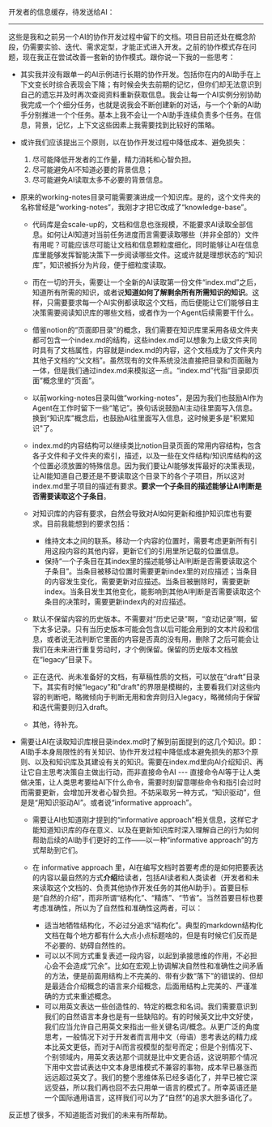 开发者的信息缓存，待发送给AI：

---


这些是我和之前另一个AI的协作开发过程中留下的文档。项目目前还处在概念阶段，仍需要实验、迭代、需求定型，才能正式进入开发。之前的协作模式存在问题，现在我正在尝试改善一套新的协作模式。跟你说一下我的一些思考：

- 其实我并没有跟单一的AI示例进行长期的协作开发。包括你在内的AI助手在上下文变长时综合表现会下降；有时候会失去前期的记忆，但你们却无法意识到自己的遗忘并及时再次查阅资料重新获取信息。我会让每一个AI实例分别协助我完成一个个细分任务，也就是说我会不断创建新的对话，与一个个新的AI助手分别推进一个个任务。基本上我不会让一个AI助手连续负责多个任务。在信息，背景，记忆，上下文这些因素上我需要找到比较好的策略。

- 或许我们应该提出三个原则，以在协作开发过程中降低成本、避免损失：
  1. 尽可能降低开发者的工作量，精力消耗和心智负担。
  2. 尽可能避免AI不知道必要的背景信息；
  3. 尽可能避免AI读取太多不必要的背景信息。

- 原来的working-notes目录可能需要演进成一个知识库。是的，这个文件夹的名称曾经是“working-notes”，我刚才才把它改成了“knowledge-base”。

  - 代码库是会scale-up的，文档和信息也涨规模，不能要求AI读取全部信息。如何让AI知道对当前任务进度而言需要读取哪些（并非全部的）文件有用呢？可能应该尽可能让文档和信息颗粒度细化，同时能够让AI在信息库里能够发挥智能决策下一步阅读哪些文件。这或许就是理想状态的“知识库”，知识被拆分为片段，便于细粒度读取。
  
  - 而在一切的开头，需要让一个全新的AI读取第一份文件“index.md”之后，知道所有所需的知识，或者说**知道如何了解剩余所有所需知识的知识**。这样，只需要要求每一个AI实例都读取这个文档，而后便能让它们能够自主决策需要阅读知识库的哪些文档，或者作为一个Agent后续需要干什么。

  - 借鉴notion的“页面即目录”的概念，我们需要在知识库里采用各级文件夹都可包含一个index.md的结构，这些index.md可以想象为上级文件夹同时具有了文档属性，内容就是index.md的内容，这个文档成为了文件夹内其他子文档的“父文档”。虽然现有的文件系统没法直接把目录和页面融为一体，但是我们通过index.md来模拟这一点。“index.md”代指“目录即页面”概念里的“页面”。

  - 以前working-notes目录叫做“working-notes”，是因为我们也鼓励AI作为Agent在工作时留下一些“笔记”。换句话说鼓励AI主动往里面写入信息。换到“知识库”概念后，也鼓励AI往里面写入信息，这时候更多是"积累知识"了。

  - index.md的内容结构可以继续类比notion目录页面的常用内容结构，包含各子文件和子文件夹的索引，描述，以及一些在文件结构/知识库结构的这个位置必须放置的特殊信息。因为我们要让AI能够发挥最好的决策表现，让AI能知道自己要还是不要读取这个目录下的各个子项目，所以这对index.md里子项目的描述有要求。**要求一个子条目的描述能够让AI判断是否需要读取这个子条目**。

  - 对知识库的内容有要求，自然会导致对AI如何更新和维护知识库也有要求。目前我能想到的要求包括：
    - 维持文本之间的联系。移动一个内容的位置时，需要考虑更新所有引用这段内容的其他内容，更新它们的引用里所记载的位置信息。
    - 保持“一个子条目在其index里的描述能够让AI判断是否需要读取这个子条目”。当条目被移动位置时需要更新index里的对应描述；当条目的内容发生变化，需要更新对应描述。当条目被删除时，需要更新index。当条目发生其他变化，能影响到其他AI判断是否需要读取这个条目的决策时，需要更新index内的对应描述。

  - 默认不保留内容的历史版本。不需要对“历史记录”啊，“变动记录”啊，留下太多记录。只有当历史版本可能会包含以后可能会用到的文本片段和信息，或者说无法判断它里面的内容是否真的没有用，删除了之后可能会让我们在未来进行重复劳动时，才个例保留。保留的历史版本文档放在“legacy”目录下。

  - 正在迭代、尚未准备好的文档，有草稿性质的文档，可以放在“draft”目录下。其实有时候“legacy”和"draft"的界限是模糊的，主要看我们对这些内容的判断吧，略微倾向于判断无用和舍弃则归入legacy，略微倾向于保留和迭代需要则归入draft。

  - 其他，待补充。

- 需要让AI在读取知识库根目录index.md时了解到前面提到的这几个知识。即：AI助手本身局限性的有关知识、协作开发过程中降低成本避免损失的那3个原则、以及和知识库及其建设有关的知识。需要在index.md里向AI介绍知识、再让它自主思考决策自主做出行动，而非直接命令AI --- 直接命令AI等于让人类做决策，让人类思考要给AI下什么命令，需要时刻留意哪些命令和指引会过时而需要更新，会增加开发者心智负担。不妨采取另一种方式，“知识驱动”，但是是“用知识驱动AI”。或者说“informative approach”。
  - 需要让AI也知道刚才提到的“informative approach”相关信息，这样它才能知道知识库的存在意义、以及在更新知识库时深入理解自己的行为如何帮助后续的AI助手们更好的工作——以一种“informative approach”的方式帮助到它们。

  - 在 informative approach 里，AI在编写文档时首要考虑的是如何把要表达的内容以最自然的方式**介绍**给读者，包括AI读者和人类读者（开发者和未来读取这个文档的、负责其他协作开发任务的其他AI助手）。首要目标是“自然的介绍”，而非所谓“结构化”、“精炼”、“节省”。当然首要目标也要考虑准确性，所以为了自然性和准确性这两者，可以：
    - 适当地牺牲结构化，不必过分追求“结构化”。典型的markdown结构化文档在每个地方都有什么大点小点标题啥的，但是有时候它们反而是不必要的、妨碍自然性的。
    - 可以以不同方式重复表述一段内容，以起到承接思维的作用，不必担心会不会造成“冗余”。比如在宏观上协调解决自然性和准确性之间矛盾的方法，便是前面用结构上不完美的、带有少数“落下”的错误的、但却是最适合介绍概念的语言来介绍概念，后面用结构上完美的、严谨准确的方式来重述概念。
    - 可以用英文表达一些创造性的、特定的概念和名词。我们需要意识到我们的自然语言本身也是有一些缺陷的。有的时候英文比中文好使，我们应当允许自己用英文来指出一些关键名词/概念。从更广泛的角度思考，一般情况下对于开发者而言用中文（母语）思考表达的精力成本比英文更低，而对于AI而言视模型的型号而定；但是个别情况下、个别领域内，用英文表达那个词就是比中文更合适，这说明那个情况下用中文尝试表达中文本身思维模式不兼容的事物，成本早已暴涨而远远超过英文了。我们的整个思维体系已经多语化了，并早已被它深远受益，所以我们再也回不去只用单一语言的模式了。所幸英语还是一个国际通用语言，这样我们可以为了“自然”的追求大胆多语化了。

反正想了很多，不知道能否对我们的未来有所帮助。